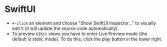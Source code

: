 # SwiftUI

- `⌘-click` an element and choose "Show SwiftUI Inspector..." to visually edit it (it will update the source code automatically).
- To preview `UIKit` views you have to enter Live Preview mode (the default is static mode). To do this, click the play button in the lower right.
